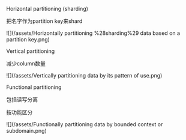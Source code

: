 Horizontal partitioning \(sharding\)

把名字作为partition key来shard

![](/assets/Horizontally partitioning %28sharding%29 data based on a partition key.png)

Vertical partitioning

减少column数量

![](/assets/Vertically partitioning data by its pattern of use.png)

Functional partitioning

包括读写分离

按功能区分

![](/assets/Functionally partitioning data by bounded context or subdomain.png)

